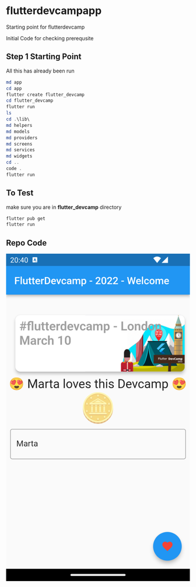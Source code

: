 # flutterdevcampapp
Starting point for flutterdevcamp

Initial Code for checking prerequsite

## Step 1 Starting Point
All this has already been run

```powershell
md app 
cd app
flutter create flutter_devcamp
cd flutter_devcamp
flutter run
ls
cd .\lib\
md helpers
md models
md providers
md screens
md services
md widgets
cd ..
code .
flutter run
```
## To Test 
make sure you are in **flutter_devcamp** directory

```powershell
flutter pub get
flutter run
```

## Repo Code

![./screenshots/sumithhomescreen.png](./screenshots/marta_foderaro_screenshot.png)